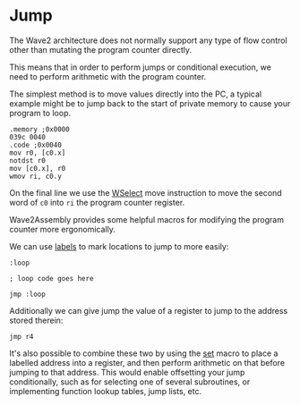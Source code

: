 # Jump

The Wave2 architecture does not normally support any type of flow control other than mutating the program counter directly.

This means that in order to perform jumps or conditional execution, we need to perform arithmetic with the program counter.

The simplest method is to move values directly into the PC, a typical example might be to jump back to the start of private memory to cause your program to loop.

```w2s
.memory ;0x0000
039c 0040
.code ;0x0040
mov r0, [c0.x]
notdst r0
mov [c0.x], r0
wmov ri, c0.y
```

On the final line we use the [WSelect](../wselect.md) move instruction to move the second word of `c0` into `ri` the program counter register.

Wave2Assembly provides some helpful macros for modifying the program counter more ergonomically.

We can use [labels](./labels.md) to mark locations to jump to more easily:

```w2s
:loop

; loop code goes here

jmp :loop
```

Additionally we can give jump the value of a register to jump to the address stored therein:

```w2s
jmp r4
```

It's also possible to combine these two by using the [set](./set.md) macro to place a labelled address into a register, and then perform arithmetic on that before jumping to that address. This would enable offsetting your jump conditionally, such as for selecting one of several subroutines, or implementing function lookup tables, jump lists, etc.